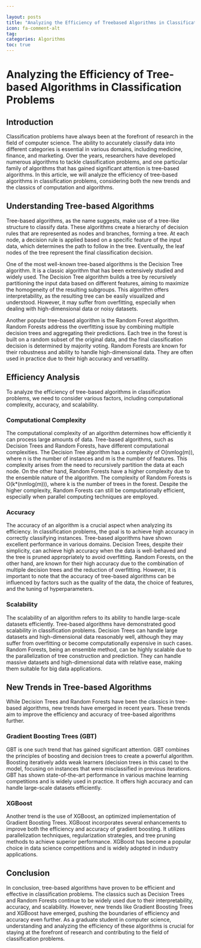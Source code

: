 ```yaml
---

layout: posts
title: "Analyzing the Efficiency of Treebased Algorithms in Classification Problems"
icon: fa-comment-alt
tag:      
categories: Algorithms
toc: true
---
```




# Analyzing the Efficiency of Tree-based Algorithms in Classification Problems

## Introduction

Classification problems have always been at the forefront of research in the field of computer science. The ability to accurately classify data into different categories is essential in various domains, including medicine, finance, and marketing. Over the years, researchers have developed numerous algorithms to tackle classification problems, and one particular family of algorithms that has gained significant attention is tree-based algorithms. In this article, we will analyze the efficiency of tree-based algorithms in classification problems, considering both the new trends and the classics of computation and algorithms.

## Understanding Tree-based Algorithms

Tree-based algorithms, as the name suggests, make use of a tree-like structure to classify data. These algorithms create a hierarchy of decision rules that are represented as nodes and branches, forming a tree. At each node, a decision rule is applied based on a specific feature of the input data, which determines the path to follow in the tree. Eventually, the leaf nodes of the tree represent the final classification decision.

One of the most well-known tree-based algorithms is the Decision Tree algorithm. It is a classic algorithm that has been extensively studied and widely used. The Decision Tree algorithm builds a tree by recursively partitioning the input data based on different features, aiming to maximize the homogeneity of the resulting subgroups. This algorithm offers interpretability, as the resulting tree can be easily visualized and understood. However, it may suffer from overfitting, especially when dealing with high-dimensional data or noisy datasets.

Another popular tree-based algorithm is the Random Forest algorithm. Random Forests address the overfitting issue by combining multiple decision trees and aggregating their predictions. Each tree in the forest is built on a random subset of the original data, and the final classification decision is determined by majority voting. Random Forests are known for their robustness and ability to handle high-dimensional data. They are often used in practice due to their high accuracy and versatility.

## Efficiency Analysis

To analyze the efficiency of tree-based algorithms in classification problems, we need to consider various factors, including computational complexity, accuracy, and scalability.

### Computational Complexity

The computational complexity of an algorithm determines how efficiently it can process large amounts of data. Tree-based algorithms, such as Decision Trees and Random Forests, have different computational complexities. The Decision Tree algorithm has a complexity of O(n*m*log(m)), where n is the number of instances and m is the number of features. This complexity arises from the need to recursively partition the data at each node. On the other hand, Random Forests have a higher complexity due to the ensemble nature of the algorithm. The complexity of Random Forests is O(k*(n*m*log(m))), where k is the number of trees in the forest. Despite the higher complexity, Random Forests can still be computationally efficient, especially when parallel computing techniques are employed.

### Accuracy

The accuracy of an algorithm is a crucial aspect when analyzing its efficiency. In classification problems, the goal is to achieve high accuracy in correctly classifying instances. Tree-based algorithms have shown excellent performance in various domains. Decision Trees, despite their simplicity, can achieve high accuracy when the data is well-behaved and the tree is pruned appropriately to avoid overfitting. Random Forests, on the other hand, are known for their high accuracy due to the combination of multiple decision trees and the reduction of overfitting. However, it is important to note that the accuracy of tree-based algorithms can be influenced by factors such as the quality of the data, the choice of features, and the tuning of hyperparameters.

### Scalability

The scalability of an algorithm refers to its ability to handle large-scale datasets efficiently. Tree-based algorithms have demonstrated good scalability in classification problems. Decision Trees can handle large datasets and high-dimensional data reasonably well, although they may suffer from overfitting or become computationally expensive in such cases. Random Forests, being an ensemble method, can be highly scalable due to the parallelization of tree construction and prediction. They can handle massive datasets and high-dimensional data with relative ease, making them suitable for big data applications.

## New Trends in Tree-based Algorithms

While Decision Trees and Random Forests have been the classics in tree-based algorithms, new trends have emerged in recent years. These trends aim to improve the efficiency and accuracy of tree-based algorithms further.

### Gradient Boosting Trees (GBT)

GBT is one such trend that has gained significant attention. GBT combines the principles of boosting and decision trees to create a powerful algorithm. Boosting iteratively adds weak learners (decision trees in this case) to the model, focusing on instances that were misclassified in previous iterations. GBT has shown state-of-the-art performance in various machine learning competitions and is widely used in practice. It offers high accuracy and can handle large-scale datasets efficiently.

### XGBoost

Another trend is the use of XGBoost, an optimized implementation of Gradient Boosting Trees. XGBoost incorporates several enhancements to improve both the efficiency and accuracy of gradient boosting. It utilizes parallelization techniques, regularization strategies, and tree pruning methods to achieve superior performance. XGBoost has become a popular choice in data science competitions and is widely adopted in industry applications.

## Conclusion

In conclusion, tree-based algorithms have proven to be efficient and effective in classification problems. The classics such as Decision Trees and Random Forests continue to be widely used due to their interpretability, accuracy, and scalability. However, new trends like Gradient Boosting Trees and XGBoost have emerged, pushing the boundaries of efficiency and accuracy even further. As a graduate student in computer science, understanding and analyzing the efficiency of these algorithms is crucial for staying at the forefront of research and contributing to the field of classification problems.